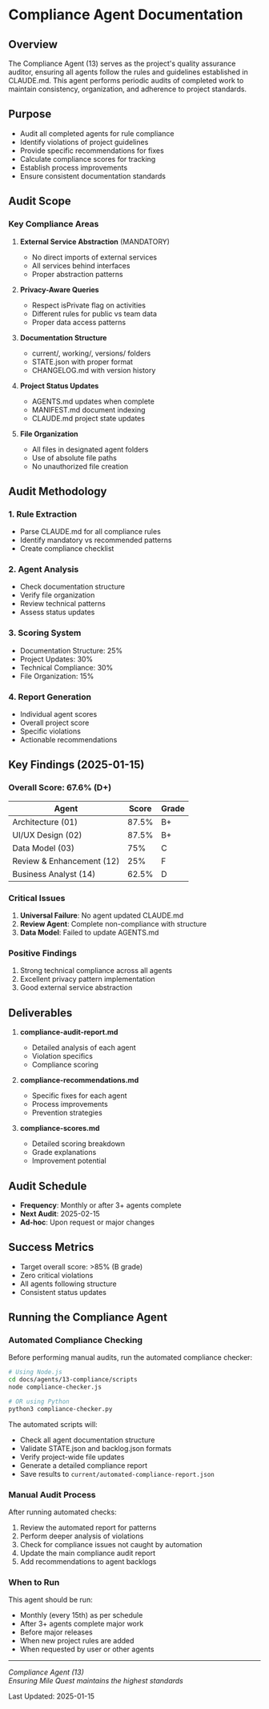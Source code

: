 # Compliance Agent Documentation

## Overview

The Compliance Agent (13) serves as the project's quality assurance auditor, ensuring all agents follow the rules and guidelines established in CLAUDE.md. This agent performs periodic audits of completed work to maintain consistency, organization, and adherence to project standards.

## Purpose

- Audit all completed agents for rule compliance
- Identify violations of project guidelines
- Provide specific recommendations for fixes
- Calculate compliance scores for tracking
- Establish process improvements
- Ensure consistent documentation standards

## Audit Scope

### Key Compliance Areas

1. **External Service Abstraction** (MANDATORY)
   - No direct imports of external services
   - All services behind interfaces
   - Proper abstraction patterns

2. **Privacy-Aware Queries**
   - Respect isPrivate flag on activities
   - Different rules for public vs team data
   - Proper data access patterns

3. **Documentation Structure**
   - current/, working/, versions/ folders
   - STATE.json with proper format
   - CHANGELOG.md with version history

4. **Project Status Updates**
   - AGENTS.md updates when complete
   - MANIFEST.md document indexing
   - CLAUDE.md project state updates

5. **File Organization**
   - All files in designated agent folders
   - Use of absolute file paths
   - No unauthorized file creation

## Audit Methodology

### 1. Rule Extraction
- Parse CLAUDE.md for all compliance rules
- Identify mandatory vs recommended patterns
- Create compliance checklist

### 2. Agent Analysis
- Check documentation structure
- Verify file organization
- Review technical patterns
- Assess status updates

### 3. Scoring System
- Documentation Structure: 25%
- Project Updates: 30%
- Technical Compliance: 30%
- File Organization: 15%

### 4. Report Generation
- Individual agent scores
- Overall project score
- Specific violations
- Actionable recommendations

## Key Findings (2025-01-15)

### Overall Score: 67.6% (D+)

| Agent | Score | Grade |
|-------|-------|-------|
| Architecture (01) | 87.5% | B+ |
| UI/UX Design (02) | 87.5% | B+ |
| Data Model (03) | 75% | C |
| Review & Enhancement (12) | 25% | F |
| Business Analyst (14) | 62.5% | D |

### Critical Issues
1. **Universal Failure**: No agent updated CLAUDE.md
2. **Review Agent**: Complete non-compliance with structure
3. **Data Model**: Failed to update AGENTS.md

### Positive Findings
1. Strong technical compliance across all agents
2. Excellent privacy pattern implementation
3. Good external service abstraction

## Deliverables

1. **compliance-audit-report.md**
   - Detailed analysis of each agent
   - Violation specifics
   - Compliance scoring

2. **compliance-recommendations.md**
   - Specific fixes for each agent
   - Process improvements
   - Prevention strategies

3. **compliance-scores.md**
   - Detailed scoring breakdown
   - Grade explanations
   - Improvement potential

## Audit Schedule

- **Frequency**: Monthly or after 3+ agents complete
- **Next Audit**: 2025-02-15
- **Ad-hoc**: Upon request or major changes

## Success Metrics

- Target overall score: >85% (B grade)
- Zero critical violations
- All agents following structure
- Consistent status updates

## Running the Compliance Agent

### Automated Compliance Checking

Before performing manual audits, run the automated compliance checker:

```bash
# Using Node.js
cd docs/agents/13-compliance/scripts
node compliance-checker.js

# OR using Python
python3 compliance-checker.py
```

The automated scripts will:
- Check all agent documentation structure
- Validate STATE.json and backlog.json formats
- Verify project-wide file updates
- Generate a detailed compliance report
- Save results to `current/automated-compliance-report.json`

### Manual Audit Process

After running automated checks:
1. Review the automated report for patterns
2. Perform deeper analysis of violations
3. Check for compliance issues not caught by automation
4. Update the main compliance audit report
5. Add recommendations to agent backlogs

### When to Run

This agent should be run:
- Monthly (every 15th) as per schedule
- After 3+ agents complete major work
- Before major releases
- When new project rules are added
- When requested by user or other agents

---

*Compliance Agent (13)*  
*Ensuring Mile Quest maintains the highest standards*

Last Updated: 2025-01-15
